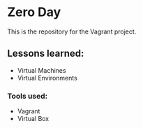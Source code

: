 # Zero Day  

This is the repository for the Vagrant project.

## Lessons learned:

- Virtual Machines
- Virtual Environments

### Tools used:
- Vagrant
- Virtual Box
